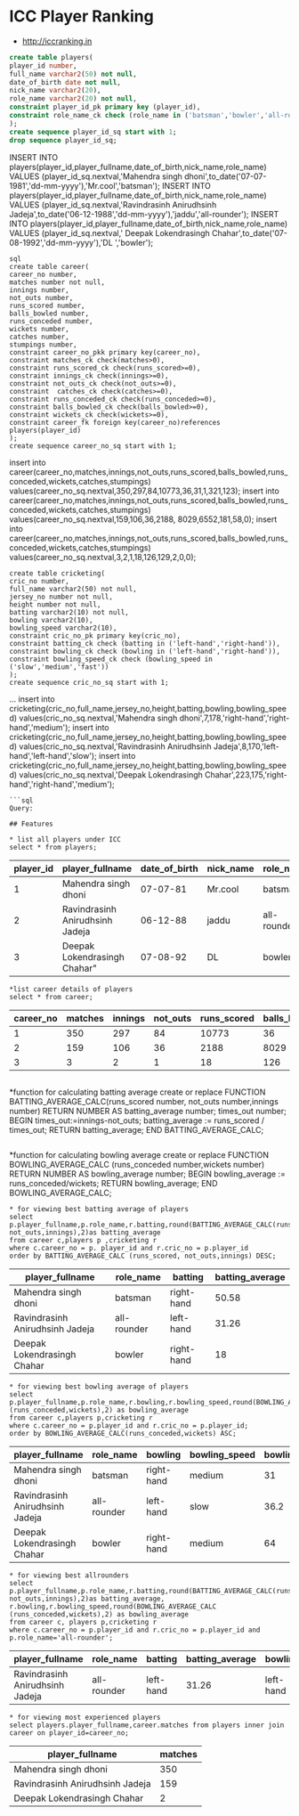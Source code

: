 # ICC Player Ranking

* http://iccranking.in



```sql
create table players(
player_id number,
full_name varchar2(50) not null,
date_of_birth date not null,
nick_name varchar2(20),
role_name varchar2(20) not null,
constraint player_id_pk primary key (player_id),
constraint role_name_ck check (role_name in ('batsman','bowler','all-rounder'))
);
create sequence player_id_sq start with 1;
drop sequence player_id_sq;
```
INSERT INTO players(player_id,player_fullname,date_of_birth,nick_name,role_name) 
VALUES (player_id_sq.nextval,'Mahendra singh dhoni',to_date('07-07-1981','dd-mm-yyyy'),'Mr.cool','batsman');
INSERT INTO players(player_id,player_fullname,date_of_birth,nick_name,role_name) 
VALUES (player_id_sq.nextval,'Ravindrasinh Anirudhsinh Jadeja',to_date('06-12-1988','dd-mm-yyyy'),'jaddu','all-rounder');
INSERT INTO players(player_id,player_fullname,date_of_birth,nick_name,role_name) 
VALUES (player_id_sq.nextval,'	Deepak Lokendrasingh Chahar',to_date('07-08-1992','dd-mm-yyyy'),'DL ','bowler');
```
sql
create table career(
career_no number,
matches number not null,
innings number,
not_outs number,
runs_scored	number,
balls_bowled number,
runs_conceded number,
wickets number,
catches number,
stumpings number,
constraint career_no_pkk primary key(career_no),
constraint matches_ck check(matches>0),
constraint runs_scored_ck check(runs_scored>=0),
constraint innings_ck check(innings>=0),
constraint not_outs_ck check(not_outs>=0),
constraint  catches_ck check(catches>=0),
constraint runs_conceded_ck check(runs_conceded>=0),
constraint balls_bowled_ck check(balls_bowled>=0),
constraint wickets_ck check(wickets>=0),
constraint career_fk foreign key(career_no)references players(player_id)
);
create sequence career_no_sq start with 1;
```
insert into career(career_no,matches,innings,not_outs,runs_scored,balls_bowled,runs_conceded,wickets,catches,stumpings) 
values(career_no_sq.nextval,350,297,84,10773,36,31,1,321,123);
insert into career(career_no,matches,innings,not_outs,runs_scored,balls_bowled,runs_conceded,wickets,catches,stumpings) 
values(career_no_sq.nextval,159,106,36,2188, 8029,6552,181,58,0);
insert into career(career_no,matches,innings,not_outs,runs_scored,balls_bowled,runs_conceded,wickets,catches,stumpings) 
values(career_no_sq.nextval,3,2,1,18,126,129,2,0,0);
```
create table cricketing(
cric_no number,
full_name varchar2(50) not null,
jersey_no number not null,
height number not null,
batting varchar2(10) not null,
bowling varchar2(10),
bowling_speed varchar2(10),
constraint cric_no_pk primary key(cric_no),
constraint batting_ck check (batting in ('left-hand','right-hand')),
constraint bowling_ck check (bowling in ('left-hand','right-hand')),
constraint bowling_speed_ck check (bowling_speed in ('slow','medium','fast'))
);
create sequence cric_no_sq start with 1;
```
...
insert into cricketing(cric_no,full_name,jersey_no,height,batting,bowling,bowling_speed)
values(cric_no_sq.nextval,'Mahendra singh dhoni',7,178,'right-hand','right-hand','medium');
insert into cricketing(cric_no,full_name,jersey_no,height,batting,bowling,bowling_speed)
values(cric_no_sq.nextval,'Ravindrasinh Anirudhsinh Jadeja',8,170,'left-hand','left-hand','slow');
insert into cricketing(cric_no,full_name,jersey_no,height,batting,bowling,bowling_speed)
values(cric_no_sq.nextval,'Deepak Lokendrasingh Chahar',223,175,'right-hand','right-hand','medium');
```
```sql
Query:

## Features

* list all players under ICC
select * from players;
```
| player_id | player_fullname                 | date_of_birth | nick_name | role_name   |
|-----------|---------------------------------|---------------|-----------|-------------|
| 1         | Mahendra singh dhoni            | 07-07-81      | Mr.cool   | batsman     |
| 2         | Ravindrasinh Anirudhsinh Jadeja | 06-12-88      | jaddu     | all-rounder |
| 3         | Deepak Lokendrasingh Chahar"    | 07-08-92      | DL        | bowler      |
```
*list career details of players
select * from career;
```
| career_no | matches | innings | not_outs | runs_scored | balls_bowled | runs_conceded | wickets | catches | stumpings |
|-----------|---------|---------|----------|-------------|--------------|---------------|---------|---------|-----------|
| 1         | 350     | 297     | 84       | 10773       | 36           | 31            | 1       | 321     | 123       |
| 2         | 159     | 106     | 36       | 2188        | 8029         | 6552          | 181     | 58      | 0         |
| 3         | 3       | 2       | 1        | 18          | 126          | 129           | 2       | 0       | 0         |

```
```
*function for calculating batting average
create or replace FUNCTION BATTING_AVERAGE_CALC(runs_scored number, not_outs number,innings number)
RETURN NUMBER AS
batting_average number;
times_out number;
BEGIN
times_out:=innings-not_outs;
batting_average := runs_scored / times_out;
  RETURN batting_average;
END BATTING_AVERAGE_CALC;
```
```
*function for calculating bowling average
create or replace FUNCTION BOWLING_AVERAGE_CALC (runs_conceded number,wickets number)
RETURN NUMBER AS 
bowling_average number;
BEGIN
bowling_average := runs_conceded/wickets;
  RETURN bowling_average;
END BOWLING_AVERAGE_CALC;
```
* for viewing best batting average of players
select p.player_fullname,p.role_name,r.batting,round(BATTING_AVERAGE_CALC(runs_scored, not_outs,innings),2)as batting_average 
from career c,players p ,cricketing r 
where c.career_no = p. player_id and r.cric_no = p.player_id 
order by BATTING_AVERAGE_CALC (runs_scored, not_outs,innings) DESC;
```
| player_fullname                 | role_name   | batting    | batting_average |
|---------------------------------|-------------|------------|-----------------|
| Mahendra singh dhoni            | batsman     | right-hand | 50.58           |
| Ravindrasinh Anirudhsinh Jadeja | all-rounder | left-hand  | 31.26           |
| Deepak Lokendrasingh Chahar     | bowler      | right-hand | 18              |
```
* for viewing best bowling average of players
select p.player_fullname,p.role_name,r.bowling,r.bowling_speed,round(BOWLING_AVERAGE_CALC (runs_conceded,wickets),2) as bowling_average
from career c,players p,cricketing r
where c.career_no = p.player_id and r.cric_no = p.player_id;
order by BOWLING_AVERAGE_CALC(runs_conceded,wickets) ASC;
```
| player_fullname                 | role_name   | bowling    | bowling_speed | bowling_average |
|---------------------------------|-------------|------------|---------------|-----------------|
| Mahendra singh dhoni            | batsman     | right-hand | medium        | 31              |
| Ravindrasinh Anirudhsinh Jadeja | all-rounder | left-hand  | slow          | 36.2            |
| Deepak Lokendrasingh Chahar     | bowler      | right-hand | medium        | 64              |
```
* for viewing best allrounders
select p.player_fullname,p.role_name,r.batting,round(BATTING_AVERAGE_CALC(runs_scored, not_outs,innings),2)as batting_average,
r.bowling,r.bowling_speed,round(BOWLING_AVERAGE_CALC (runs_conceded,wickets),2) as bowling_average 
from career c, players p,cricketing r 
where c.career_no = p.player_id and r.cric_no = p.player_id and p.role_name='all-rounder';
```
| player_fullname                 | role_name   | batting   | batting_average | bowling   | bowling_speed | bowling_average |
|---------------------------------|-------------|-----------|-----------------|-----------|---------------|-----------------|
| Ravindrasinh Anirudhsinh Jadeja | all-rounder | left-hand | 31.26           | left-hand | slow          | 36.2            |
```
* for viewing most experienced players
select players.player_fullname,career.matches from players inner join career on player_id=career_no; 
```
| player_fullname                 | matches |
|---------------------------------|---------|
| Mahendra singh dhoni            | 350     |
| Ravindrasinh Anirudhsinh Jadeja | 159     |
| Deepak Lokendrasingh Chahar     | 2       |
```
